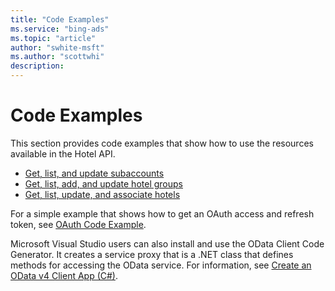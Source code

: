 ```yaml
---
title: "Code Examples"
ms.service: "bing-ads"
ms.topic: "article"
author: "swhite-msft"
ms.author: "scottwhi"
description: 
---
```

# Code Examples
This section provides code examples that show how to use the resources available in the Hotel API.

* [Get, list, and update subaccounts](../hotel-service/code-example-subaccount.md)
* [Get, list, add, and update hotel groups](../hotel-service/code-example-hotel-group.md)
* [Get, list, update, and associate hotels](../hotel-service/code-example-hotel.md)

For a simple example that shows how to get an OAuth access and refresh token, see [OAuth Code Example](../hotel-service/code-example-oauth.md).

Microsoft Visual Studio users can also install and use the OData Client Code Generator. It creates a service proxy that is a .NET class that defines methods for accessing the OData service. For information, see [Create an OData v4 Client App (C#)](https://docs.microsoft.com/aspnet/web-api/overview/odata-support-in-aspnet-web-api/odata-v4/create-an-odata-v4-client-app).
